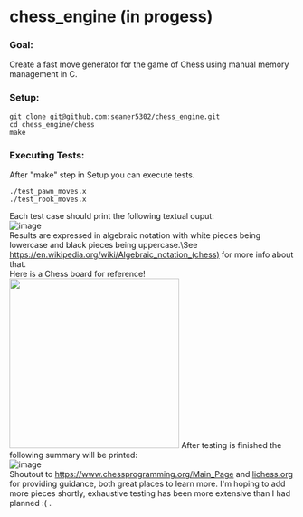 # chess_engine (in progess)
### Goal:
Create a fast move generator for the game of Chess using manual memory management in C.
### Setup:
```
git clone git@github.com:seaner5302/chess_engine.git
cd chess_engine/chess
make
```
### Executing Tests:
After "make" step in Setup you can execute tests.
```
./test_pawn_moves.x
./test_rook_moves.x
```
Each test case should print the following textual ouput:\
![image](https://github.com/user-attachments/assets/e7a3a60b-1cad-495c-a724-b826023b0591)\
Results are expressed in algebraic notation with white pieces being lowercase and black pieces being uppercase.\See https://en.wikipedia.org/wiki/Algebraic_notation_(chess) for more info about that.\
Here is a Chess board for reference!\
<img src="https://github.com/user-attachments/assets/40a0163b-7b64-41a8-8230-ed380f165a0c" width="300" height="300">
After testing is finished the following summary will be printed:\
![image](https://github.com/user-attachments/assets/16836f6b-0abc-4845-89f7-d8a4cc4b80a5)\
Shoutout to https://www.chessprogramming.org/Main_Page and [lichess.org](https://lichess.org/) for providing guidance, both great places to learn more. I'm hoping to add more pieces shortly, exhaustive testing has been more extensive than I had planned :( .
